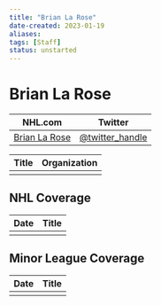 ```yaml
---
title: "Brian La Rose"
date-created: 2023-01-19
aliases: 
tags: [Staff]
status: unstarted
---
```


# Brian La Rose

| NHL.com | Twitter |
| ------- | ------- |
| [Brian La Rose]() | [@twitter_handle](https://twitter.com/)

| Title | Organization |
| ----- | ------------ |
|       |              |



## NHL  Coverage
| Date | Title |
| ---- | ----- |
|      |       |



## Minor League Coverage
| Date | Title |
| ---- | ----- |
|      |       |


